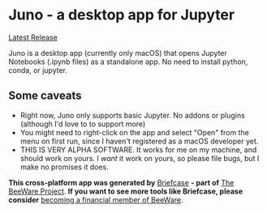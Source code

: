 # Juno - a desktop app for Jupyter

[Latest Release](https://github.com/phildini/juno/releases)

Juno is a desktop app (currently only macOS) that opens Jupyter Notebooks
(.ipynb files) as a standalone app. No need to install python, conda, or jupyter.

## Some caveats

 - Right now, Juno only supports basic Jupyter. No addons or plugins (although 
   I'd love to to support more)
 - You might need to right-click on the app and select "Open" from the menu on 
   first run, since I haven't registered as a macOS developer yet.
 - THIS IS VERY ALPHA SOFTWARE. It works for me on my machine, and should work on
   yours. I _want_ it work on yours, so please file bugs, but I make no promises
   it does.

**This cross-platform app was generated by** [Briefcase](https://github.com/pybee/briefcase) **- part of** [The BeeWare Project](https://pybee.org/). 
**If you want to see more tools like Briefcase, please consider** [becoming a financial member of BeeWare](https://pybee.org/contributing/membership).
